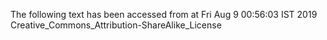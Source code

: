 The following text has been accessed from at Fri Aug 9 00:56:03 IST 2019
Creative_Commons_Attribution-ShareAlike_License
